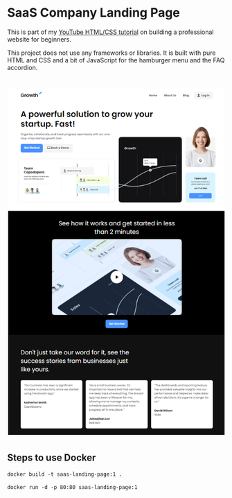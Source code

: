 # SaaS Company Landing Page

This is part of my [YouTube HTML/CSS tutorial](https://www.youtube.com/watch?v=HXYZxVbWkjc) on building a professional website for beginners.

This project does not use any frameworks or libraries. It is built with pure HTML and CSS and a bit of JavaScript for the hamburger menu and the FAQ accordion.

<img src="./images/screen.png" width="500" style="display:block;margin: 40px auto" />

## Steps to use Docker

```shell
docker build -t saas-landing-page:1 .
```

```shell
docker run -d -p 80:80 saas-landing-page:1
```
